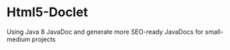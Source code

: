 Html5-Doclet
============

Using Java 8 JavaDoc and generate more SEO-ready JavaDocs for small-medium projects
